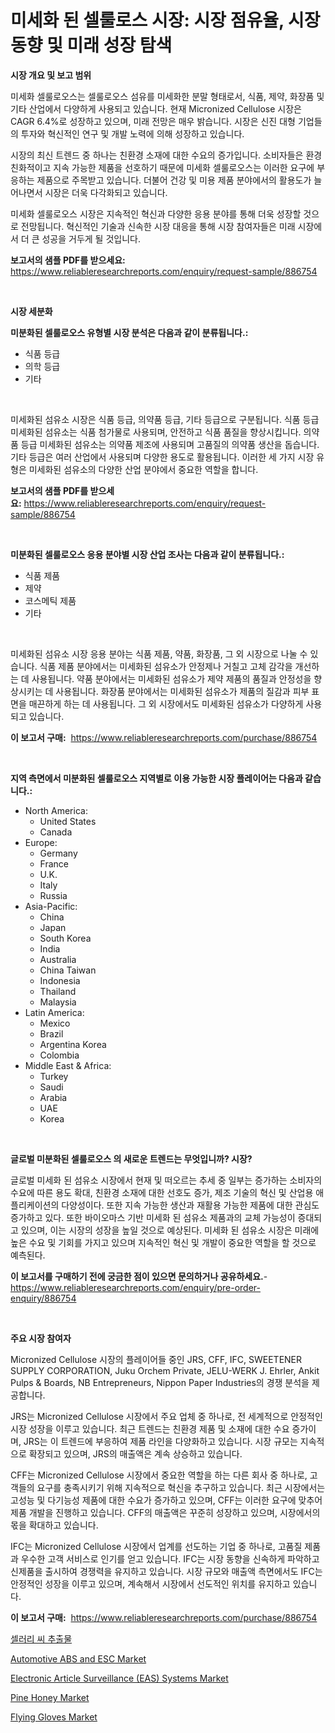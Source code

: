 <p><h1>미세화 된 셀룰로스 시장: 시장 점유율, 시장 동향 및 미래 성장 탐색</h1></p><p><strong>시장 개요 및 보고 범위</strong></p>
<p><p>미세화 셀룰로오스는 셀룰로오스 섬유를 미세화한 분말 형태로서, 식품, 제약, 화장품 및 기타 산업에서 다양하게 사용되고 있습니다. 현재 Micronized Cellulose 시장은 CAGR 6.4%로 성장하고 있으며, 미래 전망은 매우 밝습니다. 시장은 신진 대형 기업들의 투자와 혁신적인 연구 및 개발 노력에 의해 성장하고 있습니다. </p><p>시장의 최신 트렌드 중 하나는 친환경 소재에 대한 수요의 증가입니다. 소비자들은 환경 친화적이고 지속 가능한 제품을 선호하기 때문에 미세화 셀룰로오스는 이러한 요구에 부응하는 제품으로 주목받고 있습니다. 더불어 건강 및 미용 제품 분야에서의 활용도가 늘어나면서 시장은 더욱 다각화되고 있습니다.</p><p>미세화 셀룰로오스 시장은 지속적인 혁신과 다양한 응용 분야를 통해 더욱 성장할 것으로 전망됩니다. 혁신적인 기술과 신속한 시장 대응을 통해 시장 참여자들은 미래 시장에서 더 큰 성공을 거두게 될 것입니다.</p></p>
<p><strong>보고서의 샘플 PDF를 받으세요:</strong> <a href="https://www.reliableresearchreports.com/enquiry/request-sample/886754">https://www.reliableresearchreports.com/enquiry/request-sample/886754</a></p>
<p>&nbsp;</p>
<p><strong>시장 세분화</strong></p>
<p><strong>미분화된 셀룰로오스 유형별 시장 분석은 다음과 같이 분류됩니다.:</strong></p>
<p><ul><li>식품 등급</li><li>의학 등급</li><li>기타</li></ul></p>
<p>&nbsp;</p>
<p><p>미세화된 섬유소 시장은 식품 등급, 의약품 등급, 기타 등급으로 구분됩니다. 식품 등급 미세화된 섬유소는 식품 첨가물로 사용되며, 안전하고 식품 품질을 향상시킵니다. 의약품 등급 미세화된 섬유소는 의약품 제조에 사용되며 고품질의 의약품 생산을 돕습니다. 기타 등급은 여러 산업에서 사용되며 다양한 용도로 활용됩니다. 이러한 세 가지 시장 유형은 미세화된 섬유소의 다양한 산업 분야에서 중요한 역할을 합니다.</p></p>
<p><strong>보고서의 샘플 PDF를 받으세요:</strong>&nbsp;<a href="https://www.reliableresearchreports.com/enquiry/request-sample/886754">https://www.reliableresearchreports.com/enquiry/request-sample/886754</a></p>
<p>&nbsp;</p>
<p><strong> 미분화된 셀룰로오스 응용 분야별 시장 산업 조사는 다음과 같이 분류됩니다.:</strong></p>
<p><ul><li>식품 제품</li><li>제약</li><li>코스메틱 제품</li><li>기타</li></ul></p>
<p>&nbsp;</p>
<p><p>미세화된 섬유소 시장 응용 분야는 식품 제품, 약품, 화장품, 그 외 시장으로 나눌 수 있습니다. 식품 제품 분야에서는 미세화된 섬유소가 안정제나 거칠고 고체 감각을 개선하는 데 사용됩니다. 약품 분야에서는 미세화된 섬유소가 제약 제품의 품질과 안정성을 향상시키는 데 사용됩니다. 화장품 분야에서는 미세화된 섬유소가 제품의 질감과 피부 표면을 매끈하게 하는 데 사용됩니다. 그 외 시장에서도 미세화된 섬유소가 다양하게 사용되고 있습니다.</p></p>
<p><strong>이 보고서 구매:</strong>&nbsp; <a href="https://www.reliableresearchreports.com/purchase/886754">https://www.reliableresearchreports.com/purchase/886754</a></p>
<p>&nbsp;</p>
<p><strong>지역 측면에서 미분화된 셀룰로오스 지역별로 이용 가능한 시장 플레이어는 다음과 같습니다.:</strong></p>
<p><ul>
    <li>
        North America:
        <ul>
            <li>United States</li>
            <li>Canada</li>
        </ul>
    </li>
    <li>
        Europe:
        <ul>
            <li>Germany</li>
            <li>France</li>
            <li>U.K.</li>
            <li>Italy</li>
            <li>Russia</li>
        </ul>
    </li>
    <li>
        Asia-Pacific:
        <ul>
            <li>China</li>
            <li>Japan</li>
            <li>South Korea</li>
            <li>India</li>
            <li>Australia</li>
            <li>China Taiwan</li>
            <li>Indonesia</li>
            <li>Thailand</li>
            <li>Malaysia</li>
        </ul>
    </li>
    <li>
        Latin America:
        <ul>
            <li>Mexico</li>
            <li>Brazil</li>
            <li>Argentina Korea</li>
            <li>Colombia</li>
        </ul>
    </li>
    <li>
        Middle East & Africa:
        <ul>
            <li>Turkey</li>
            <li>Saudi</li>
            <li>Arabia</li>
            <li>UAE</li>
            <li>Korea</li>
        </ul>
    </li>
    </ul></p>
<p>&nbsp;</p>
<p><strong>글로벌 미분화된 셀룰로오스 의 새로운 트렌드는 무엇입니까? 시장?</strong></p>
<p><p>글로벌 미세화 된 섬유소 시장에서 현재 및 떠오르는 추세 중 일부는 증가하는 소비자의 수요에 따른 용도 확대, 친환경 소재에 대한 선호도 증가, 제조 기술의 혁신 및 산업용 애플리케이션의 다양성이다. 또한 지속 가능한 생산과 재활용 가능한 제품에 대한 관심도 증가하고 있다. 또한 바이오마스 기반 미세화 된 섬유소 제품과의 교체 가능성이 증대되고 있으며, 이는 시장의 성장을 높일 것으로 예상된다. 미세화 된 섬유소 시장은 미래에 높은 수요 및 기회를 가지고 있으며 지속적인 혁신 및 개발이 중요한 역할을 할 것으로 예측된다.</p></p>
<p><strong>이 보고서를 구매하기 전에 궁금한 점이 있으면 문의하거나 공유하세요.</strong>- <a href="https://www.reliableresearchreports.com/enquiry/pre-order-enquiry/886754">https://www.reliableresearchreports.com/enquiry/pre-order-enquiry/886754</a></p>
<p>&nbsp;</p>
<p><strong>주요 시장 참여자</strong></p>
<p><p>Micronized Cellulose 시장의 플레이어들 중인 JRS, CFF, IFC, SWEETENER SUPPLY CORPORATION, Juku Orchem Private, JELU-WERK J. Ehrler, Ankit Pulps & Boards, NB Entrepreneurs, Nippon Paper Industries의 경쟁 분석을 제공합니다. </p><p>JRS는 Micronized Cellulose 시장에서 주요 업체 중 하나로, 전 세계적으로 안정적인 시장 성장을 이루고 있습니다. 최근 트렌드는 친환경 제품 및 소재에 대한 수요 증가이며, JRS는 이 트렌드에 부응하여 제품 라인을 다양화하고 있습니다. 시장 규모는 지속적으로 확장되고 있으며, JRS의 매출액은 계속 상승하고 있습니다.</p><p>CFF는 Micronized Cellulose 시장에서 중요한 역할을 하는 다른 회사 중 하나로, 고객들의 요구를 충족시키기 위해 지속적으로 혁신을 추구하고 있습니다. 최근 시장에서는 고성능 및 다기능성 제품에 대한 수요가 증가하고 있으며, CFF는 이러한 요구에 맞추어 제품 개발을 진행하고 있습니다. CFF의 매출액은 꾸준히 성장하고 있으며, 시장에서의 몫을 확대하고 있습니다.</p><p>IFC는 Micronized Cellulose 시장에서 업계를 선도하는 기업 중 하나로, 고품질 제품과 우수한 고객 서비스로 인기를 얻고 있습니다. IFC는 시장 동향을 신속하게 파악하고 신제품을 출시하여 경쟁력을 유지하고 있습니다. 시장 규모와 매출액 측면에서도 IFC는 안정적인 성장을 이루고 있으며, 계속해서 시장에서 선도적인 위치를 유지하고 있습니다.</p></p>
<p><strong>이 보고서 구매:</strong>&nbsp;&nbsp;<a href="https://www.reliableresearchreports.com/purchase/886754">https://www.reliableresearchreports.com/purchase/886754</a></p>
<p><p><a href="https://github.com/hxzi07639916/Market-Research-Report-List-1/blob/main/144558016105.md">셀러리 씨 추출물</a></p><p><a href="https://issuu.com/reportprime-2/docs/automotive-abs-and-esc-market-size-2030.pptx">Automotive ABS and ESC Market</a></p><p><a href="https://www.linkedin.com/pulse/electronic-article-surveillance-eas-systems-market-challenges-mgnwf?trackingId=Lu1K6qc1M1wz%2BZ2FhwZk6A%3D%3D">Electronic Article Surveillance (EAS) Systems Market</a></p><p><a href="https://github.com/mabutironaldo/Market-Research-Report-List-4/blob/main/pine-honey-market.md">Pine Honey Market</a></p><p><a href="https://www.linkedin.com/pulse/flying-gloves-market-share-amp-new-trends-analysis-report-94rbf?trackingId=ofl1Icpy0tlnjMuZBlxMfw%3D%3D">Flying Gloves Market</a></p></p>
